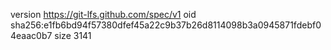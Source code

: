 version https://git-lfs.github.com/spec/v1
oid sha256:e1fb6bd94f57380dfef45a22c9b37b26d8114098b3a0945871fdebf04eaac0b7
size 3141
